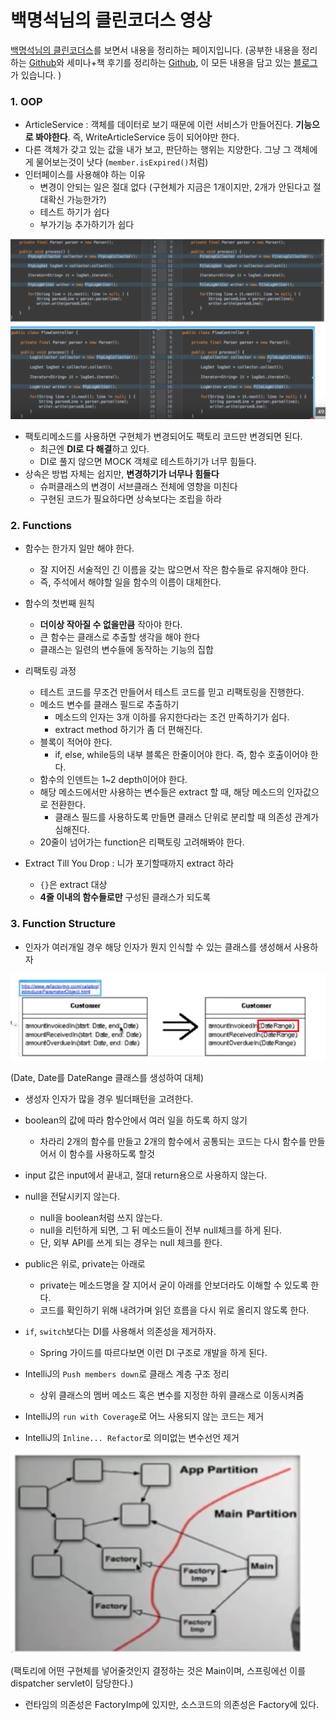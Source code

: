 # 백명석님의 클린코더스 영상

[백명석님의 클린코더스](https://www.youtube.com/playlist?list=PLuLb6MC4SOvXCRePHrb4e-EYadjZ9KHyH)를 보면서 내용을 정리하는 페이지입니다.
(공부한 내용을 정리하는 [Github](https://github.com/jojoldu/blog-code)와 세미나+책 후기를 정리하는 [Github](https://github.com/jojoldu/review), 이 모든 내용을 담고 있는 [블로그](http://jojoldu.tistory.com/)가 있습니다. )  

### 1. OOP

* ArticleService : 객체를 데이터로 보기 때문에 이런 서비스가 만들어진다. **기능으로 봐야한다**. 즉, WriteArticleService 등이 되어야만 한다.
* 다른 객체가 갖고 있는 값을 내가 보고, 판단하는 행위는 지양한다. 그냥 그 객체에게 물어보는것이 낫다 (```member.isExpired()```처럼)
* 인터페이스를 사용해야 하는 이유
  * 변경이 안되는 일은 절대 없다 (구현체가 지금은 1개이지만, 2개가 안된다고 절대확신 가능한가?)
  * 테스트 하기가 쉽다
  * 부가기능 추가하기가 쉽다

![인터페이스와 클래스를 선언으로 사용했을 때 비교](./images/인터페이스_클래스_선언비교.png)

* 팩토리메소드를 사용하면 구현체가 변경되어도 팩토리 코드만 변경되면 된다.
  * 최근엔 **DI로 다 해결**하고 있다.
  * DI로 풀지 않으면 MOCK 객체로 테스트하기가 너무 힘들다.
* 상속은 방법 자체는 쉽지만, **변경하기가 너무나 힘들다**
  * 슈퍼클래스의 변경이 서브클래스 전체에 영향을 미친다
  * 구현된 코드가 필요하다면 상속보다는 조립을 하라

### 2. Functions

* 함수는 한가지 일만 해야 한다.
  * 잘 지어진 서술적인 긴 이름을 갖는 많으면서 작은 함수들로 유지해야 한다.
  * 즉, 주석에서 해야할 일을 함수의 이름이 대체한다.

* 함수의 첫번째 원칙
  * **더이상 작아질 수 없을만큼** 작아야 한다.
  * 큰 함수는 클래스로 추출할 생각을 해야 한다
  * 클래스는 일련의 변수들에 동작하는 기능의 집합

* 리팩토링 과정
  * 테스트 코드를 무조건 만들어서 테스트 코드를 믿고 리팩토링을 진행한다.
  * 메소드 변수를 클래스 필드로 추출하기
    * 메소드의 인자는 3개 이하를 유지한다라는 조건 만족하기가 쉽다.
    * extract method 하기가 좀 더 편해진다.
  * 블록이 적어야 한다.
    * if, else, while등의 내부 블록은 한줄이어야 한다. 즉, 함수 호출이어야 한다.
  * 함수의 인덴트는 1~2 depth이어야 한다.
  * 해당 메소드에서만 사용하는 변수들은 extract 할 때, 해당 메소드의 인자값으로 전환한다.
    * 클래스 필드를 사용하도록 만들면 클래스 단위로 분리할 때 의존성 관계가 심해진다.
  * 20줄이 넘어가는 function은 리팩토링 고려해봐야 한다.

* Extract Till You Drop : 니가 포기할때까지 extract 하라
  * ```{}```은 extract 대상
  * **4줄 이내의 함수들로만** 구성된 클래스가 되도록

### 3. Function Structure
* 인자가 여러개일 경우 해당 인자가 뭔지 인식할 수 있는 클래스를 생성해서 사용하자

![Introduce Parameter Object](./images/파라미터소개클래스.png)

(Date, Date를 DateRange 클래스를 생성하여 대체)  
  
* 생성자 인자가 많을 경우 빌더패턴을 고려한다.
* boolean의 값에 따라 함수안에서 여러 일을 하도록 하지 않기
  * 차라리 2개의 함수를 만들고 2개의 함수에서 공통되는 코드는 다시 함수를 만들어서 이 함수를 사용하도록 할것
* input 값은 input에서 끝내고, 절대 return용으로 사용하지 않는다.
* null을 전달시키지 않는다.
  * null을 boolean처럼 쓰지 않는다.
  * null을 리턴하게 되면, 그 뒤 메소드들이 전부 null체크를 하게 된다.
  * 단, 외부 API를 쓰게 되는 경우는 null 체크를 한다.
* public은 위로, private는 아래로
  * private는 메소드명을 잘 지어서 굳이 아래를 안보더라도 이해할 수 있도록 한다.
  * 코드를 확인하기 위해 내려가며 읽던 흐름을 다시 위로 올리지 않도록 한다.
* ```if```, ```switch```보다는 DI를 사용해서 의존성을 제거하자.
  * Spring 가이드를 따르다보면 이런 DI 구조로 개발을 하게 된다.

* IntelliJ의 ```Push members down```로 클래스 계층 구조 정리
  * 상위 클래스의 멤버 메소드 혹은 변수를 지정한 하위 클래스로 이동시켜줌
* IntelliJ의 ```run with Coverage```로 어느 사용되지 않는 코드는 제거
* IntelliJ의 ```Inline... Refactor```로 의미없는 변수선언 제거
   
![DI 구조](./images/di구조.png)
  
(팩토리에 어떤 구현체를 넣어줄것인지 결정하는 것은 Main이며, 스프링에선 이를 dispatcher servlet이 담당한다.)  
  
* 런타임의 의존성은 FactoryImp에 있지만, 소스코드의 의존성은 Factory에 있다.